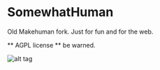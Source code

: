 # SomewhatHuman
Old Makehuman fork. Just for fun and for the web.

** AGPL license ** be warned.

![alt tag](https://raw.githubusercontent.com/marcoregueira/somewhathuman/develop/src/phyton/makehuman/static/images/capture.png)
